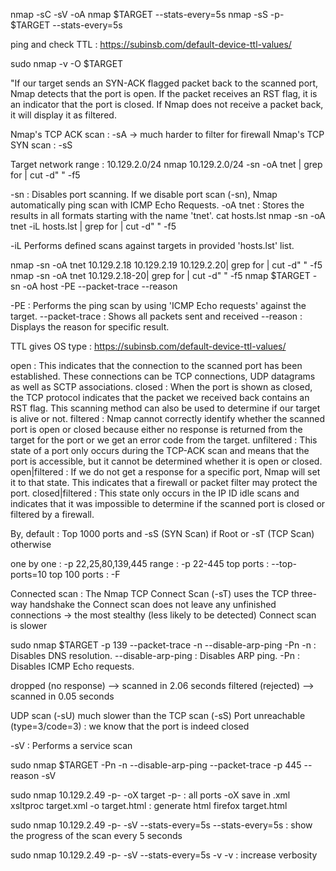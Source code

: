 nmap -sC -sV -oA nmap $TARGET --stats-every=5s
nmap -sS -p- $TARGET --stats-every=5s


ping and check TTL : https://subinsb.com/default-device-ttl-values/

sudo nmap -v -O $TARGET

"If our target sends an SYN-ACK flagged packet back to the scanned port, Nmap detects that the port is open.
If the packet receives an RST flag, it is an indicator that the port is closed.
If Nmap does not receive a packet back, it will display it as filtered.

Nmap's TCP ACK scan : -sA -> much harder to filter for firewall
Nmap's TCP SYN scan : -sS


Target network range : 10.129.2.0/24
nmap 10.129.2.0/24 -sn -oA tnet | grep for | cut -d" " -f5

-sn : Disables port scanning. If we disable port scan (-sn), Nmap automatically ping scan with ICMP Echo Requests.
-oA tnet : Stores the results in all formats starting with the name 'tnet'.
cat hosts.lst
nmap -sn -oA tnet -iL hosts.lst | grep for | cut -d" " -f5

-iL	Performs defined scans against targets in provided 'hosts.lst' list.

nmap -sn -oA tnet 10.129.2.18 10.129.2.19 10.129.2.20| grep for | cut -d" " -f5
nmap -sn -oA tnet 10.129.2.18-20| grep for | cut -d" " -f5
nmap $TARGET -sn -oA host -PE --packet-trace --reason

-PE : Performs the ping scan by using 'ICMP Echo requests' against the target.
--packet-trace : Shows all packets sent and received
--reason : Displays the reason for specific result.

TTL gives OS type : https://subinsb.com/default-device-ttl-values/

open : This indicates that the connection to the scanned port has been established. These connections can be TCP connections, UDP datagrams as well as SCTP associations.
closed : When the port is shown as closed, the TCP protocol indicates that the packet we received back contains an RST flag. This scanning method can also be used to determine if our target is alive or not.
filtered : Nmap cannot correctly identify whether the scanned port is open or closed because either no response is returned from the target for the port or we get an error code from the target.
unfiltered : This state of a port only occurs during the TCP-ACK scan and means that the port is accessible, but it cannot be determined whether it is open or closed.
open|filtered : If we do not get a response for a specific port, Nmap will set it to that state. This indicates that a firewall or packet filter may protect the port.
closed|filtered : This state only occurs in the IP ID idle scans and indicates that it was impossible to determine if the scanned port is closed or filtered by a firewall.

By, default : Top 1000 ports and -sS (SYN Scan) if Root or -sT (TCP Scan) otherwise

one by one : -p 22,25,80,139,445
range : -p 22-445
top ports : --top-ports=10
top 100 ports : -F

Connected scan : The Nmap TCP Connect Scan (-sT) uses the TCP three-way handshake
the Connect scan does not leave any unfinished connections -> the most stealthy (less likely to be detected)
Connect scan is slower

sudo nmap $TARGET -p 139 --packet-trace -n --disable-arp-ping -Pn
-n : Disables DNS resolution.
--disable-arp-ping : Disables ARP ping.
-Pn : Disables ICMP Echo requests.

dropped (no response) --> scanned in 2.06 seconds
filtered (rejected) --> scanned in 0.05 seconds

UDP scan (-sU) much slower than the TCP scan (-sS)
Port unreachable (type=3/code=3) : we know that the port is indeed closed

-sV : Performs a service scan

sudo nmap $TARGET -Pn -n --disable-arp-ping --packet-trace -p 445 --reason  -sV

sudo nmap 10.129.2.49 -p- -oX target
-p- : all ports
-oX save in .xml
xsltproc target.xml -o target.html : generate html
firefox target.html

sudo nmap 10.129.2.49 -p- -sV --stats-every=5s
--stats-every=5s : show the progress of the scan every 5 seconds

sudo nmap 10.129.2.49 -p- -sV --stats-every=5s -v
-v : increase verbosity

